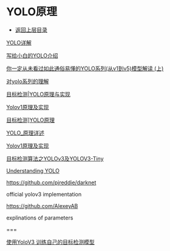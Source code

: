 # YOLO原理

* [返回上层目录](../yolo.md)



[YOLO详解](https://zhuanlan.zhihu.com/p/25236464)

[写给小白的YOLO介绍](https://zhuanlan.zhihu.com/p/94986199)

[你一定从未看过如此通俗易懂的YOLO系列(从v1到v5)模型解读 (上)](https://zhuanlan.zhihu.com/p/183261974)

[对yolo系列的理解](https://zhuanlan.zhihu.com/p/80242684)

[目标检测|YOLO原理与实现](https://zhuanlan.zhihu.com/p/32525231)

[Yolov1原理及实现](https://blog.csdn.net/zhangjunp3/article/details/80421814)

[目标检测\]YOLO原理](https://www.cnblogs.com/fariver/p/7446921.html)

[YOLO_原理详述](https://blog.csdn.net/qq_28123095/article/details/80052308)

[Yolov1原理及实现](https://blog.csdn.net/zhangjunp3/article/details/80421814)

[目标检测算法之YOLOv3及YOLOV3-Tiny](https://zhuanlan.zhihu.com/p/93809416)

[Understanding YOLO](https://hackernoon.com/understanding-yolo-f5a74bbc7967)

https://github.com/pjreddie/darknet

official yolov3 implementation

https://github.com/AlexeyAB

explinations of parameters



===

[  使用YoloV3 训练自己的目标检测模型](https://blog.csdn.net/wxtcstt/article/details/85063755)







